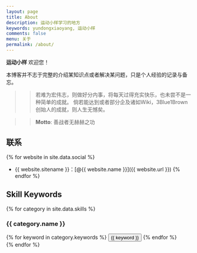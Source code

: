 ```yaml
---
layout: page
title: About
description: 运动小样学习的地方
keywords: yundongxiaoyang, 运动小样
comments: false
menu: 关于
permalink: /about/
---
```


**运动小样** 欢迎您！

本博客并不志于完整的介绍某知识点或者解决某问题，只是个人经验的记录与备忘。

>>若难为宏伟志，则做好分内事，将每天过得充实快乐，也未尝不是一种简单的成就。
倘若能达到或者部分企及诸如Wiki，3Blue1Brown创始人的成就，则人生无憾矣。



>>**Motto**: 善战者无赫赫之功


## 联系

{% for website in site.data.social %}
* {{ website.sitename }}：[@{{ website.name }}]({{ website.url }})
{% endfor %}

## Skill Keywords

{% for category in site.data.skills %}
### {{ category.name }}
<div class="btn-inline">
{% for keyword in category.keywords %}
<button class="btn btn-outline" type="button">{{ keyword }}</button>
{% endfor %}
</div>
{% endfor %}
